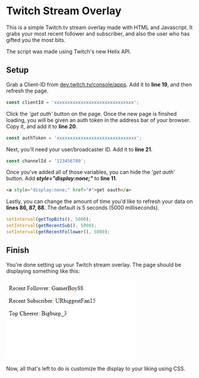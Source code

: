 # Twitch Stream Overlay
This is a simple Twitch.tv stream overlay made with HTML and Javascript. It grabs your most recent follower and subscriber, and also the user who has gifted you the most bits.

The script was made using Twitch's new Helix API.

## Setup
Grab a Client-ID from [dev.twitch.tv/console/apps](https://dev.twitch.tv/console/apps). Add it to **line 19**, and then refresh the page.
```javascript 
const clientId = 'xxxxxxxxxxxxxxxxxxxxxxxxxxxxxx';
```
Click the _'get auth'_ button on the page. Once the new page is finshed loading, you will be given an auth token in the address bar of your browser. Copy it, and add it to **line 20**.
```javascript 
const authToken = 'xxxxxxxxxxxxxxxxxxxxxxxxxxxxxx';
```
Next, you'll need your user/broadcaster ID. Add it to **line 21**.
```javascript
const channelId = '123456789';
```
Once you've added all of those variables, you can hide the _'get auth'_ button. Add ***style="display:none;"*** to **line 11**.
```html
<a style="display:none;" href="#">get oauth</a>
```
Lastly, you can change the amount of time you'd like to refresh your data on **lines 86, 87, 88**. The default is 5 seconds (5000 milliseconds).
```javascript
setInterval(getTopBits(), 5000);
setInterval(getRecentSub(), 5000);
setInterval(getRecentFollower(), 5000);
```

## Finish
You're done setting up your Twitch stream overlay. The page should be displaying something like this:

![finished display](https://raw.githubusercontent.com/m3c/twitch-stream-overlay/main/images/finshed.jpg)

Now, all that's left to do is customize the display to your liking using CSS.
